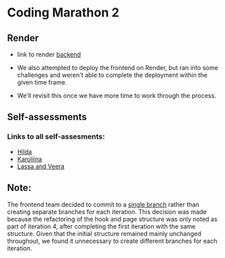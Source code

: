 
# Coding Marathon 2

## Render
- link to render [backend](https://coding-marathon-2-nfjv.onrender.com/)

- We also attempted to deploy the frontend on Render, but ran into some challenges and weren't able to complete the deployment within the given time frame.
- We'll revisit this once we have more time to work through the process.

## Self-assessments

### Links to all self-assesments:

- [Hilda](https://github.com/deardreamyy/coding-marathon-2/blob/main/h_selfAssessment.md)
- [Karoliina](https://github.com/deardreamyy/coding-marathon-2/blob/main/k_self_assessment.md)
- [Lassa and Veera](https://github.com/deardreamyy/coding-marathon-2/blob/main/backend/api-server-starter/Self-Assessment.md)

## Note:

The frontend team decided to commit to a [single branch](https://github.com/deardreamyy/coding-marathon-2/tree/frontend) rather than creating separate branches for each iteration. 
This decision was made because the refactoring of the hook and page structure was only noted as part of iteration 4, after completing the first iteration with the same structure. 
Given that the initial structure remained mainly unchanged throughout, we found it unnecessary to create different branches for each iteration.
